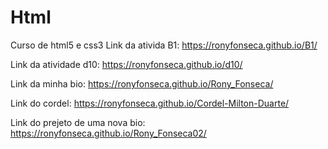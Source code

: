 # Html
Curso de html5 e css3
Link da ativida B1: https://ronyfonseca.github.io/B1/

Link da atividade d10: https://ronyfonseca.github.io/d10/

Link da minha bio: https://ronyfonseca.github.io/Rony_Fonseca/

Link do cordel: https://ronyfonseca.github.io/Cordel-Milton-Duarte/

Link do prejeto de uma nova bio: https://ronyfonseca.github.io/Rony_Fonseca02/
